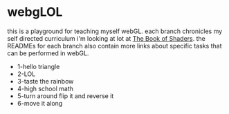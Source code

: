 # webgLOL

this is a playground for teaching myself webGL.
each branch chronicles my self directed curriculum
i'm looking at lot at [The Book of Shaders](http://patriciogonzalezvivo.com/2015/thebookofshaders/).
the READMEs for each branch also contain more links about specific tasks that can be performed in webGL.

* 1-hello triangle
* 2-LOL
* 3-taste the rainbow
* 4-high school math
* 5-turn around flip it and reverse it
* 6-move it along